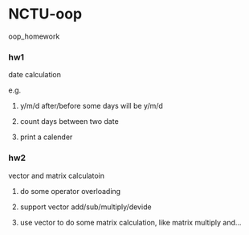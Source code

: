 # NCTU-oop
oop_homework

### hw1
date calculation

e.g. 

1. y/m/d after/before some days will be y/m/d 

2. count days between two date

3. print a calender

### hw2
vector and matrix calculatoin

1. do some operator overloading

2. support vector add/sub/multiply/devide

3. use vector to do some matrix calculation, like matrix multiply and...
